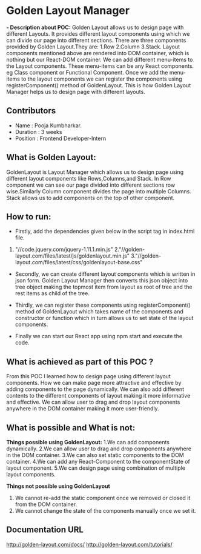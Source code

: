 # Golden Layout Manager

**- Description about POC:**
Golden Layout allows us to design page with different Layouts.
It provides different layout components using which we can divide our page into different sections.
There are three components provided by Golden Layout.They are:
1.Row
2.Column
3.Stack.
Layout components mentioned above are rendered into DOM container, which is nothing but our React-DOM container.
We can add different menu-items to the Layout components.
These menu-items can be any React components. eg Class component or Functional Component. 
Once we add the menu-items to the layout components we can register the components using registerComponent() method of GoldenLayout.
This is how Golden Layout Manager helps us to design page with different layouts.



## Contributors

- Name : Pooja Kumbharkar.
- Duration : 3 weeks
- Position : Frontend Developer-Intern

## What is Golden Layout:

GoldenLayout is Layout Manager which allows us to design page using different layout components like
Rows,Columns,and Stack. In Row component we can see our page divided into different sections row wise.Similarly Column component divides the page into multiple Columns. Stack allows us to add components on the top of other component.

## How to run:

- Firstly, add the dependencies given below in the script tag in index.html file.
1. "//code.jquery.com/jquery-1.11.1.min.js"
2."//golden-layout.com/files/latest/js/goldenlayout.min.js"
3."//golden-layout.com/files/latest/css/goldenlayout-base.css"

- Secondly, we can create different layout components which is written in json form. Golden Layout Manager then converts this json object into tree object making the topmost item from layout as root of tree and the rest items as child of the tree.

- Thirdly, we can register these components using registerComponent() method of GoldenLayout which takes name of the components and constructor or function which in turn allows us to set state of the layout components.

- Finally we can start our React app using npm start and execute the code.



## What is achieved as part of this POC ?
From this POC I learned how to design page using different layout components. How we can make page more attractive and effective by adding components to the page dynamically. We can also add different contents to the different components of layout making it more informative and effective.
We can allow user to drag and drop layout components anywhere in the DOM container making it more user-friendly.

## What is possible and What is not:
**Things possible using GoldenLayout:**
1.We can add components dynamically.
2.We can allow user to drag and drop components anywhere in the DOM container.
3.We can also set static components to the DOM container.
4.We can add any React-Component to the componentState of layout component.
5.We can design page using combination of multiple layout components.

**Things not possible using GoldenLayout**
1. We cannot re-add the static component once we removed or closed it from the DOM container.
2. We cannot change the state of the components manually once we set it.

## Documentation URL
http://golden-layout.com/docs/
http://golden-layout.com/tutorials/
